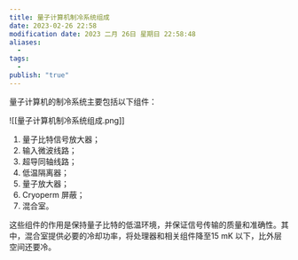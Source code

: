 ```yaml
---
title: 量子计算机制冷系统组成
date: 2023-02-26 22:58
modification date: 2023 二月 26日 星期日 22:58:48
aliases:
  - 
tags:
  - 
publish: "true"
---
```


量子计算机的制冷系统主要包括以下组件：

![[量子计算机制冷系统组成.png]]

1. 量子比特信号放大器；
2. 输入微波线路；
3. 超导同轴线路；
4. 低温隔离器；
5. 量子放大器；
6. Cryoperm 屏蔽；
7. 混合室。

这些组件的作用是保持量子比特的低温环境，并保证信号传输的质量和准确性。其中，混合室提供必要的冷却功率，将处理器和相关组件降至15 mK 以下，比外层空间还要冷。